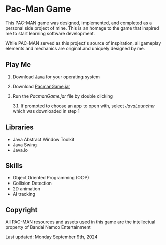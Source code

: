 # Pac-Man Game

This PAC-MAN game was designed, implemented, and completed as a personal side project of mine. This is an homage to the game that inspired me to start learning software development. 

While PAC-MAN served as this project's source of inspiration, all gameplay elements and mechanics are original and uniquely designed by me.

## Play Me
1. Download [Java](https://www.oracle.com/ca-en/java/technologies/downloads/) for your operating system
2. Download [PacmanGame.jar](PacmanGame.jar)
3. Run the *PacmanGame.jar* file by double clicking

   3.1. If prompted to choose an app to open with, select *JavaLauncher* which was downloaded in step 1

## Libraries
- Java Abstract Window Toolkit
- Java Swing
- Java.io

## Skills
- Object Oriented Programming (OOP)
- Collision Detection
- 2D animation
- AI tracking

## Copyright
All PAC-MAN resources and assets used in this game are the intellectual property of Bandai Namco Entertainment

Last updated: Monday September 9th, 2024